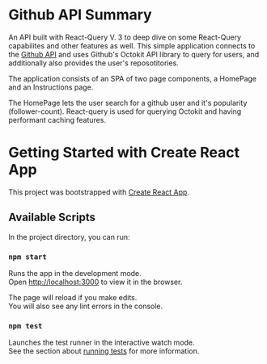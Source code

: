 # Github API Summary

An API built with React-Query V. 3 to deep dive on some React-Query capabilites and other features as well.
This simple application connects to the [Github API](https://developer.github.com/v3/) and uses Github's Octokit API library to query for users, and additionally also provides the user's reposotitories.

The application consists of an SPA of two page components, a HomePage and an Instructions page.

The HomePage lets the user search for a github user and it's popularity (follower-count). React-query is used for querying Octokit and having performant caching features.

# Getting Started with Create React App

This project was bootstrapped with [Create React App](https://github.com/facebook/create-react-app).

## Available Scripts

In the project directory, you can run:

### `npm start`

Runs the app in the development mode.\
Open [http://localhost:3000](http://localhost:3000) to view it in the browser.

The page will reload if you make edits.\
You will also see any lint errors in the console.

### `npm test`

Launches the test runner in the interactive watch mode.\
See the section about [running tests](https://facebook.github.io/create-react-app/docs/running-tests) for more information.
